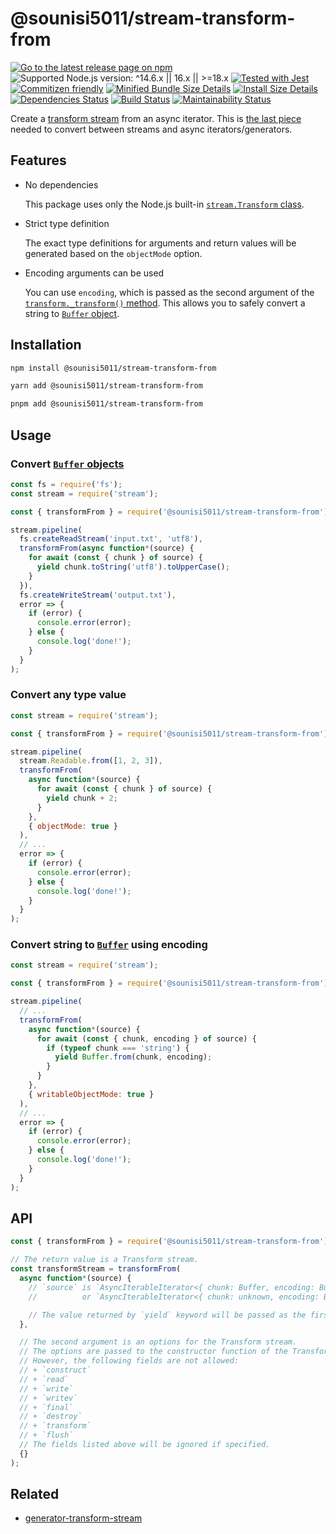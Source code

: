 # @sounisi5011/stream-transform-from

[![Go to the latest release page on npm](https://img.shields.io/npm/v/@sounisi5011/stream-transform-from.svg)](https://www.npmjs.com/package/@sounisi5011/stream-transform-from)
![Supported Node.js version: ^14.6.x || 16.x || >=18.x](https://img.shields.io/static/v1?label=node&message=%5E14.6.x%20%7C%7C%2016.x%20%7C%7C%20%3E%3D18.x&color=brightgreen)
[![Tested with Jest](https://img.shields.io/badge/tested_with-jest-99424f.svg)](https://github.com/facebook/jest)
[![Commitizen friendly](https://img.shields.io/badge/commitizen-friendly-brightgreen.svg)](http://commitizen.github.io/cz-cli/)
[![Minified Bundle Size Details](https://img.shields.io/bundlephobia/min/@sounisi5011/stream-transform-from)](https://bundlephobia.com/result?p=%40sounisi5011%2Fstream-transform-from)
[![Install Size Details](https://packagephobia.com/badge?p=%40sounisi5011%2Fstream-transform-from)](https://packagephobia.com/result?p=%40sounisi5011%2Fstream-transform-from)
[![Dependencies Status](https://status.david-dm.org/gh/sounisi5011/npm-packages.svg?path=packages%2Fstream-transform-from)](https://david-dm.org/sounisi5011/npm-packages?path=packages%2Fstream-transform-from)
[![Build Status](https://github.com/sounisi5011/npm-packages/actions/workflows/ci.yaml/badge.svg)](https://github.com/sounisi5011/npm-packages/actions/workflows/ci.yaml)
[![Maintainability Status](https://api.codeclimate.com/v1/badges/26495b68302f7ff963c3/maintainability)](https://codeclimate.com/github/sounisi5011/npm-packages/maintainability)

[`stream.Transform` class]: https://nodejs.org/docs/latest/api/stream.html#stream_class_stream_transform
[`Buffer` object]: https://nodejs.org/api/buffer.html

Create a [transform stream][`stream.Transform` class] from an async iterator.
This is [the last piece](https://github.com/nodejs/node/issues/27140#issuecomment-533266638) needed to convert between streams and async iterators/generators.

## Features

* No dependencies

    This package uses only the Node.js built-in [`stream.Transform` class].

* Strict type definition

    The exact type definitions for arguments and return values will be generated based on the `objectMode` option.

* Encoding arguments can be used

    You can use `encoding`, which is passed as the second argument of the [`transform._transform()` method](https://nodejs.org/docs/latest/api/stream.html#stream_transform_transform_chunk_encoding_callback).
    This allows you to safely convert a string to [`Buffer` object].

## Installation

```sh
npm install @sounisi5011/stream-transform-from
```

```sh
yarn add @sounisi5011/stream-transform-from
```

```sh
pnpm add @sounisi5011/stream-transform-from
```

## Usage

### Convert [`Buffer` objects][`Buffer` object]

```js
const fs = require('fs');
const stream = require('stream');

const { transformFrom } = require('@sounisi5011/stream-transform-from');

stream.pipeline(
  fs.createReadStream('input.txt', 'utf8'),
  transformFrom(async function*(source) {
    for await (const { chunk } of source) {
      yield chunk.toString('utf8').toUpperCase();
    }
  }),
  fs.createWriteStream('output.txt'),
  error => {
    if (error) {
      console.error(error);
    } else {
      console.log('done!');
    }
  }
);
```

### Convert any type value

```js
const stream = require('stream');

const { transformFrom } = require('@sounisi5011/stream-transform-from');

stream.pipeline(
  stream.Readable.from([1, 2, 3]),
  transformFrom(
    async function*(source) {
      for await (const { chunk } of source) {
        yield chunk + 2;
      }
    },
    { objectMode: true }
  ),
  // ...
  error => {
    if (error) {
      console.error(error);
    } else {
      console.log('done!');
    }
  }
);
```

### Convert string to [`Buffer`][`Buffer` object] using encoding

```js
const stream = require('stream');

const { transformFrom } = require('@sounisi5011/stream-transform-from');

stream.pipeline(
  // ...
  transformFrom(
    async function*(source) {
      for await (const { chunk, encoding } of source) {
        if (typeof chunk === 'string') {
          yield Buffer.from(chunk, encoding);
        }
      }
    },
    { writableObjectMode: true }
  ),
  // ...
  error => {
    if (error) {
      console.error(error);
    } else {
      console.log('done!');
    }
  }
);
```

## API

```js
const { transformFrom } = require('@sounisi5011/stream-transform-from');

// The return value is a Transform stream.
const transformStream = transformFrom(
  async function*(source) {
    // `source` is `AsyncIterableIterator<{ chunk: Buffer, encoding: BufferEncoding }>`
    //          or `AsyncIterableIterator<{ chunk: unknown, encoding: BufferEncoding }>` type

    // The value returned by `yield` keyword will be passed as the first argument of `transform.push()` method.
  },

  // The second argument is an options for the Transform stream.
  // The options are passed to the constructor function of the Transform class.
  // However, the following fields are not allowed:
  // + `construct`
  // + `read`
  // + `write`
  // + `writev`
  // + `final`
  // + `destroy`
  // + `transform`
  // + `flush`
  // The fields listed above will be ignored if specified.
  {}
);
```

## Related

* [generator-transform-stream](https://github.com/bealearts/generator-transform-stream)
